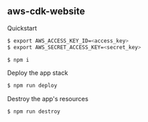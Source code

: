 ## aws-cdk-website

Quickstart

```bash
$ export AWS_ACCESS_KEY_ID=<access_key>
$ export AWS_SECRET_ACCESS_KEY=<secret_key>

$ npm i
```

Deploy the app stack

```bash
$ npm run deploy
```

Destroy the app's resources

```bash
$ npm run destroy
```
